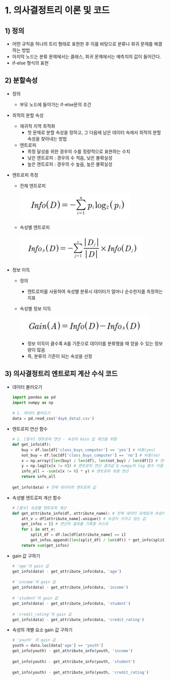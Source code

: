 # 1. 의사결정트리 이론 및 코드

## 1) 정의

- 어떤 규칙을 하나의 트리 형태로 표현한 후 이를 바탕으로 분류나 회귀 문제를 해결하는 방법
- 마지막 노드는 분류 문제에서는 클래스, 회귀 문제에서는 예측치의 값이 들어간다.
- if-else 형식의 표현

## 2) 분할속성

- 정의

  - 부모 노드에 들어가는 if-else문의 조건

- 최적의 분할 속성

  - 재귀적 지역 최적화
    - 첫 문제로 분할 속성을 정하고, 그 다음에 남은 데이터 속에서 최적의 분할 속성을 찾아내는 방법
  - 엔트로피
    - 목정 달성을 위한 경우의 수를 정량적으로 표현하는 수치
    - 낮은 엔트로피 : 경우의 수 적음, 낮은 불확실성
    - 높은 엔트로피 : 경우의 수 높음, 높은 불확실성

- 엔트로피 측정

  - 전체 엔트로피

    ![image-20220426184417648](Day21_1.assets/image-20220426184417648.png)

  - 속성별 엔트로피

    ![image-20220426184430721](Day21_1.assets/image-20220426184430721.png)

- 정보 이득

  - 정의

    - 엔트로피를 사용하여 속성별 분류시 데이터가 얼마나 순수한지를 측정하는 지표

  - 속성별 정보 이득

    ![image-20220426184526591](Day21_1.assets/image-20220426184526591.png)

    - 정보 이득이 클수록 A를 기준으로 데이터를 분류했을 때 얻을 수 있는 정보량이 많음
    - 즉, 분류의 기준이 되는 속성을 선정

## 3) 의사결정트리 엔트로피 계산 수식 코드

- 데이터 불러오기

  ```python
  import pandas as pd
  import numpy as np
  
  # 1. 데이터 불러오기
  data = pd.read_csv('day6_data2.csv')
  ```

- 엔트로피 연산 함수

  ```python
  # 2. [함수] 엔트로피 연산 - 속성의 Gain 값 계산을 위함
  def get_info(df):
      buy = df.loc[df['class_buys_computer'] == 'yes'] # 비용(yes)
      not_buy = df.loc[df['class_buys_computer'] == 'no'] # 비용(no)
      x = np.array([len(buy) / len(df), len(not_buy) / len(df)]) # 전체 데이터 중 buy의 비율과 not_buy의 비율
      y = np.log2(x[x != 0]) # 엔트로피 연산 결과값 @ numpy의 log 함수 이용
      info_all = -sum(x[x != 0] * y) # 엔트로피 최종 연산
      return info_all
  
  get_info(data) # 전체 데이터의 엔트로피 값
  
  ```

- 속성별 엔트로피 계산 함수

  ```python
  # [함수] 속성별 엔트로피 계산
  def get_attribute_info(df, attribute_name): # 전체 데이터 프레임과 속성이 가지고 있는 이름
      att_v = df[attribute_name].unique() # 속성이 가지고 있는 값
      get_infos = [] # 연산의 결과를 기록할 리스트
      for i in att_v:
          split_df = df.loc[df[attribute_name] == i]
          get_infos.append((len(split_df) / len(df)) * get_info(split_df))
      return sum(get_infos)
  ```

- gain 값 구하기

  ```python
  # 'age'의 gain 값
  get_info(data) - get_attribute_info(data, 'age')
  
  # 'income'의 gain 값
  get_info(data) - get_attribute_info(data, 'income')
  
  # 'student'의 gain 값
  get_info(data) - get_attribute_info(data, 'student')
  
  # 'credit_rating'의 gain 값
  get_info(data) - get_attribute_info(data, 'credit_rating')
  ```

- 속성의 개별 요소 gain 값 구하기

  ```python
  # 'youth' 의 gain 값
  youth = data.loc[data['age'] == 'youth']
  get_info(youth) - get_attribute_info(youth, 'income')
  
  get_info(youth) - get_attribute_info(youth, 'student')
  
  get_info(youth) - get_attribute_info(youth, 'credit_rating')
  ```

  